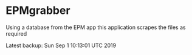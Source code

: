 # EPMgrabber
Using a database from the EPM app this application scrapes the files as required


Latest backup: Sun Sep 1 10:13:01 UTC 2019
